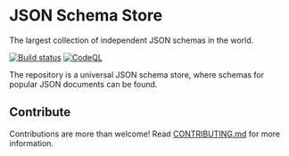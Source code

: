 # JSON Schema Store

The largest collection of independent JSON schemas in the world.

[![Build status](https://github.com/SchemaStore/schemastore/actions/workflows/nodejs.yml/badge.svg)](https://github.com/SchemaStore/schemastore/actions/workflows/nodejs.yml)
[![CodeQL](https://github.com/SchemaStore/schemastore/actions/workflows/codeql-analysis.yml/badge.svg)](https://github.com/SchemaStore/schemastore/actions/workflows/codeql-analysis.yml)

The repository is a universal JSON schema store, where schemas for popular JSON documents can be found.

## Contribute

Contributions are more than welcome! Read [CONTRIBUTING.md](./CONTRIBUTING.md) for more information.
